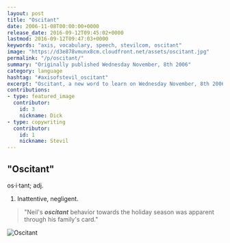 ```yaml
---
layout: post
title: "Oscitant"
date: 2006-11-08T00:00:00+0000
release_date: 2016-09-12T09:45:02+0000
lastmod: 2016-09-12T09:47:03+0000
keywords: "axis, vocabulary, speech, stevilcom, oscitant"
image: "https://d3e878vmunx8cm.cloudfront.net/assets/oscitant.jpg"
permalink: "/p/oscitant/"
summary: "Originally published Wednesday November, 8th 2006"
category: language
hashtag: "#axisofstevil_oscitant"
excerpt: "Oscitant, a new word to learn on Wednesday November, 8th 2006"
contributions:
- type: featured_image
  contributor:
    id: 3
    nickname: Dick
- type: copywriting
  contributor:
    id: 1
    nickname: Stevil
---
```


[id_1]: https://d3e878vmunx8cm.cloudfront.net/assets/oscitant.jpg "Oscitant"

## "Oscitant" ##

os·i·tant; adj.

1. Inattentive, negligent.

> "Neil's ***oscitant*** behavior towards the holiday season was apparent through his family's card."

![Oscitant][id_1]
